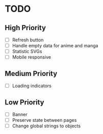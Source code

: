 # TODO

## High Priority

- [ ] Refresh button
- [ ] Handle empty data for anime and manga
- [ ] Statistic SVGs
- [ ] Mobile responsive

## Medium Priority

- [ ] Loading indicators

## Low Priority

- [ ] Banner
- [ ] Preserve state between pages
- [ ] Change global strings to objects
